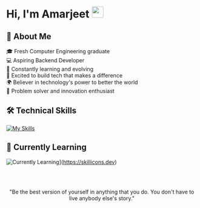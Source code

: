 # Hi, I'm Amarjeet <img src="https://media.giphy.com/media/hvRJCLFzcasrR4ia7z/giphy.gif" width="30px"> 

## 💫 About Me

🎓 Fresh Computer Engineering graduate<br>
💻 Aspiring Backend Developer<br>
🌱 Constantly learning and evolving<br>
🚀 Excited to build tech that makes a difference<br>
🌍 Believer in technology's power to better the world<br>
🧠 Problem solver and innovation enthusiast<br>

## 🛠️ Technical Skills 
[![My Skills](https://skillicons.dev/icons?i=python,java,cpp,php,javascript,html,css,vue,tailwind,flask,git,vscode,figma,sqlite,mysql&perline=5)](https://skillicons.dev)

## 🌱 Currently Learning
![Currently Learning](https://skillicons.dev/icons?i=mongodb,express,react,nodejs,nuxtjs,laravel,firebase,django,fastapi,postman&perline=5)](https://skillicons.dev)

<br><br>

<center>
"Be the best version of yourself in anything that you do. You don't have to live anybody else's story." 
</center>

